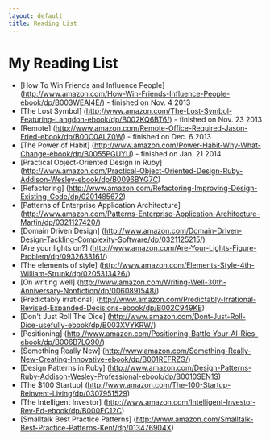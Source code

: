 ```yaml
---
layout: default
title: Reading List
---
```


# My Reading List
* [How To Win Friends and Influence People]
(http://www.amazon.com/How-Win-Friends-Influence-People-ebook/dp/B003WEAI4E/)
<span class="finish">- finished on Nov. 4 2013</span>
* [The Lost Symbol]
(http://www.amazon.com/The-Lost-Symbol-Featuring-Langdon-ebook/dp/B002KQ6BT6/)
<span class="finish">- finished on Nov. 23 2013</span>
* [Remote]
(http://www.amazon.com/Remote-Office-Required-Jason-Fried-ebook/dp/B00C0ALZ0W) <span class="finish">- finished on Dec. 6 2013</span>
* [The Power of Habit]
(http://www.amazon.com/Power-Habit-Why-What-Change-ebook/dp/B0055PGUYU)
<span class="finish">- finished on Jan. 21 2014</span>
* [Practical Object-Oriented Design in Ruby]
(http://www.amazon.com/Practical-Object-Oriented-Design-Ruby-Addison-Wesley-ebook/dp/B0096BYG7C)
* [Refactoring]
(http://www.amazon.com/Refactoring-Improving-Design-Existing-Code/dp/0201485672)
* [Patterns of Enterprise Application Architecture]
(http://www.amazon.com/Patterns-Enterprise-Application-Architecture-Martin/dp/0321127420/)
* [Domain Driven Design]
(http://www.amazon.com/Domain-Driven-Design-Tackling-Complexity-Software/dp/0321125215/)
* [Are your lights on?]
(http://www.amazon.com/Are-Your-Lights-Figure-Problem/dp/0932633161/)
* [The elements of style]
(http://www.amazon.com/Elements-Style-4th-William-Strunk/dp/0205313426/)
* [On writing well]
(http://www.amazon.com/Writing-Well-30th-Anniversary-Nonfiction/dp/0060891548/)
* [Predictably irrational]
(http://www.amazon.com/Predictably-Irrational-Revised-Expanded-Decisions-ebook/dp/B002C949KE)
* [Don't Just Roll The Dice]
(http://www.amazon.com/Dont-Just-Roll-Dice-usefully-ebook/dp/B003XVYKRW/)
* [Positioning]
(http://www.amazon.com/Positioning-Battle-Your-Al-Ries-ebook/dp/B006B7LQ90/)
* [Something Really New]
(http://www.amazon.com/Something-Really-New-Creating-Innovative-ebook/dp/B001REFRZG/)
* [Design Patterns in Ruby]
(http://www.amazon.com/Design-Patterns-Ruby-Addison-Wesley-Professional-ebook/dp/B0010SEN1S)
* [The $100 Startup]
(http://www.amazon.com/The-100-Startup-Reinvent-Living/dp/0307951529)
* [The Intelligent Investor]
(http://www.amazon.com/Intelligent-Investor-Rev-Ed-ebook/dp/B000FC12C)
* [Smalltalk Best Practice Patterns]
(http://www.amazon.com/Smalltalk-Best-Practice-Patterns-Kent/dp/013476904X)
